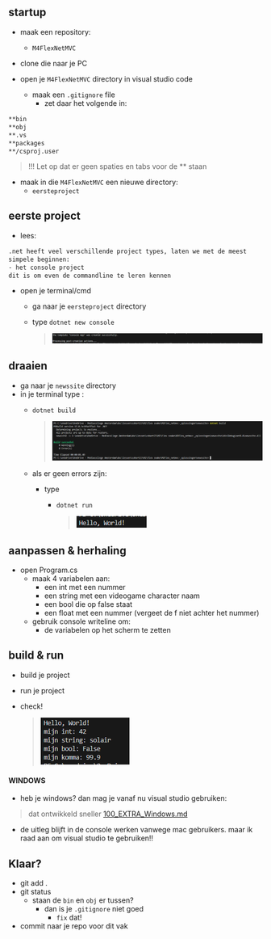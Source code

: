 ## startup

- maak een repository:
    - `M4FlexNetMVC`
- clone die naar je PC

- open je `M4FlexNetMVC` directory in visual studio code
    - maak een `.gitignore` file
        - zet daar het volgende in:
```
**bin
**obj
**.vs
**packages
**/csproj.user
```
> !!! Let op dat er geen spaties en tabs voor de ** staan

- maak in die `M4FlexNetMVC`  een nieuwe directory:
    - `eersteproject`

## eerste project

- lees:
```
.net heeft veel verschillende project types, laten we met de meest simpele beginnen:
- het console project
dit is om even de commandline te leren kennen

```

- open je terminal/cmd
    - ga naar je `eersteproject` directory
    - type `dotnet new console`

        > ![](img/newconsole.PNG)


## draaien

- ga naar je `newssite` directory
- in je terminal type :
    - `dotnet build`

        > ![](img/build.PNG)
    - als er geen errors zijn:
        - type
            - `dotnet run`

                > ![](img/runconsole.PNG)

## aanpassen & herhaling

- open Program.cs
    - maak 4 variabelen aan:
        - een int met een nummer
        - een string met een videogame character naam
        - een bool die op false staat
        - een float met een nummer (vergeet de f niet achter het nummer)
    - gebruik console writeline om:
        - de variabelen op het scherm te zetten

## build & run

- build je project
- run je project
- check!

    > ![](img/herhaal.PNG)

#### WINDOWS

- heb je windows? dan mag je vanaf nu visual studio gebruiken:
> dat ontwikkeld sneller
[100_EXTRA_Windows.md](./100_EXTRA_Windows.md)

- de uitleg blijft in de console werken vanwege mac gebruikers. maar ik raad aan om visual studio te gebruiken!!

## Klaar?

- git add .
- git status
    - staan de `bin` en `obj` er tussen?
        - dan is je `.gitignore` niet goed
            - `fix` dat!
- commit naar je repo voor dit vak
